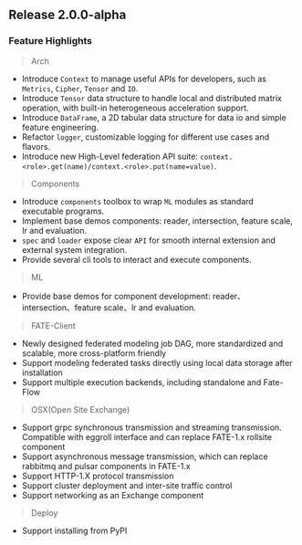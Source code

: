 ## Release 2.0.0-alpha
### Feature Highlights
> Arch
* Introduce `Context` to manage useful APIs for developers, such as `Metrics`, `Cipher`, `Tensor` and `IO`.
* Introduce `Tensor` data structure to handle local and distributed matrix operation, with built-in heterogeneous acceleration support. 
* Introduce `DataFrame`, a 2D tabular data structure for data io and simple feature engineering.
* Refactor `logger`, customizable logging for different use cases and flavors.
* Introduce new High-Level federation API suite: `context.<role>.get(name)/context.<role>.put(name=value)`.


> Components
* Introduce `components` toolbox to wrap `ML` modules as standard executable programs.
* Implement base demos components: reader, intersection, feature scale, lr and evaluation. 
* `spec` and `loader` expose clear `API` for smooth internal extension and external system integration. 
* Provide several cli tools to interact and execute components.

> ML
* Provide base demos for component development: reader、intersection、feature scale、lr and evaluation.

> FATE-Client
* Newly designed federated modeling job DAG, more standardized and scalable, more cross-platform friendly
* Support modeling federated tasks directly using local data storage after installation
* Support multiple execution backends, including standalone and Fate-Flow

> OSX(Open Site Exchange)
* Support grpc synchronous transmission and streaming transmission. Compatible with eggroll interface and can replace FATE-1.x rollsite component
* Support asynchronous message transmission, which can replace rabbitmq and pulsar components in FATE-1.x
* Support HTTP-1.X protocol transmission
* Support cluster deployment and inter-site traffic control
* Support networking as an Exchange component

> Deploy
* Support installing from PyPI

